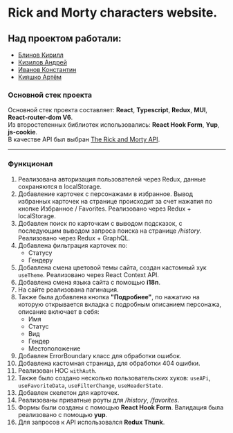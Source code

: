 # Rick and Morty characters website.

## Над проектом работали:

- [Блинов Кирилл](https://github.com/protonio-gitH)
- [Кизилов Андрей](https://github.com/user42022)
- [Иванов Константин](https://github.com/IvanovKS)
- [Кияшко Артём](https://github.com/smenasezona)

### Основной стек проекта

Основной стек проекта составляет: **React**, **Typescript**, **Redux**, **MUI**, **React-router-dom V6**.  
Из второстепенных библиотек использовались: **React Hook Form**, **Yup**, **js-cookie**.  
В качестве API был выбран [The Rick and Morty API](https://rickandmortyapi.com/).

---

### Функционал

1. Реализована авторизация пользователей через Redux, данные сохраняются в localStorage.
2. Добавление карточек с персонажами в избранное. Вывод избранных карточек на странице происходит за счет нажатия по
   кнопке Избранное / Favorites. Реализовано через Redux + localStorage.
3. Добавлен поиск по карточкам с выводом подсказок, с последующим выводом запроса поиска на странице */history*.
   Реализовано через Redux + GraphQL.
4. Добавлена фильтрация карточек по:
   - Статусу
   - Гендеру
5. Добавлена смена цветовой темы сайта, создан кастомный хук `useTheme`. Реализовано через React Context API.
6. Добавлена смена языка сайта с помощью **i18n**.
7. На сайте реализована пагинация.
8. Также была добавлена кнопка **"Подробнее"**, по нажатию на которую открывается вкладка с подробным описанием
   персонажа, описание включает в себя:
    - Имя
    - Статус
    - Вид
    - Гендер
    - Местоположение
9. Добавлен ErrorBoundary класс для обработки ошибок.
10. Добавлена кастомная страница, для обработки 404 ошибки.
11. Реализован HOC `withAuth`.
12. Также было создано несколько пользовательских
    хуков:  `useAPi`, `useFavoriteData`, `useFilterChange`, `useHeaderState`.
13. Добавлен скелетон для карточек.
14. Реализованы приватные роуты для */history*,  */favorites*.
15. Формы были созданы с помощью **React Hook Form**. Валидация была реализовано с помощью **yup**.
16. Для запросов к API использовался **Redux Thunk**.

